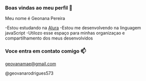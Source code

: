 ### Boas vindas ao meu perfil 💙

Meu nome é Geonana Pereira

-Estou estudando na [Alura](www.alura.com.br)
-Estou me desenvolvendo na linguagem javaScript
-Utilozo esse espaço para minhas organizaçao e compartilhamento dos meus desenvolvidos

### Voce entra em contato comigo 📫

geovanamae@gmail.com

@geovanarodrigues573
